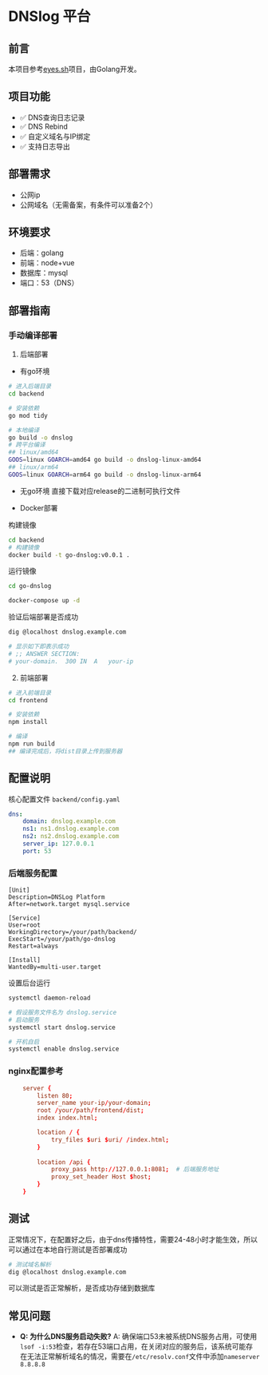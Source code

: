 # DNSlog 平台
## 前言

本项目参考[eyes.sh](https://github.com/lijiejie/eyes.sh)项目，由Golang开发。

## 项目功能
- ✅ DNS查询日志记录
- ✅ DNS Rebind
- ✅ 自定义域名与IP绑定
- ✅ 支持日志导出


## 部署需求
- 公网ip
- 公网域名（无需备案，有条件可以准备2个）


## 环境要求
- 后端：golang
- 前端：node+vue
- 数据库：mysql
- 端口：53（DNS）

## 部署指南

### 手动编译部署
1. 后端部署

+ 有go环境
```bash
# 进入后端目录
cd backend

# 安装依赖
go mod tidy

# 本地编译
go build -o dnslog
# 跨平台编译
## linux/amd64
GOOS=linux GOARCH=amd64 go build -o dnslog-linux-amd64
## linux/arm64
GOOS=linux GOARCH=arm64 go build -o dnslog-linux-arm64
```

+ 无go环境
直接下载对应release的二进制可执行文件

+ Docker部署

构建镜像
```bash
cd backend
# 构建镜像
docker build -t go-dnslog:v0.0.1 .
```

运行镜像
```bash
cd go-dnslog

docker-compose up -d
```

验证后端部署是否成功
```bash
dig @localhost dnslog.example.com

# 显示如下即表示成功
# ;; ANSWER SECTION:
# your-domain.	300	IN	A	your-ip
```



2. 前端部署
```bash
# 进入前端目录
cd frontend

# 安装依赖
npm install

# 编译
npm run build
## 编译完成后，将dist目录上传到服务器
```


## 配置说明
核心配置文件    `backend/config.yaml`
```yaml
dns:
    domain: dnslog.example.com
    ns1: ns1.dnslog.example.com
    ns2: ns2.dnslog.example.com
    server_ip: 127.0.0.1
    port: 53
```
### 后端服务配置
```service
[Unit]
Description=DNSLog Platform
After=network.target mysql.service

[Service]
User=root
WorkingDirectory=/your/path/backend/
ExecStart=/your/path/go-dnslog
Restart=always

[Install]
WantedBy=multi-user.target
```
设置后台运行
```bash
systemctl daemon-reload

# 假设服务文件名为 dnslog.service
# 启动服务
systemctl start dnslog.service

# 开机自启
systemctl enable dnslog.service
```

### nginx配置参考
```conf
	server {
		listen 80;
		server_name your-ip/your-domain;
		root /your/path/frontend/dist;
		index index.html;

		location / {
			try_files $uri $uri/ /index.html;
		}
		
		location /api {
			proxy_pass http://127.0.0.1:8081;  # 后端服务地址
			proxy_set_header Host $host;
		}
	}
```


## 测试
正常情况下，在配置好之后，由于dns传播特性，需要24-48小时才能生效，所以可以通过在本地自行测试是否部署成功
```bash
# 测试域名解析
dig @localhost dnslog.example.com
```
可以测试是否正常解析，是否成功存储到数据库

## 常见问题
- **Q: 为什么DNS服务启动失败?**
  A: 确保端口53未被系统DNS服务占用，可使用`lsof -i:53`检查，若存在53端口占用，在关闭对应的服务后，该系统可能存在无法正常解析域名的情况，需要在`/etc/resolv.conf`文件中添加`nameserver 8.8.8.8`

